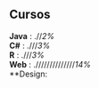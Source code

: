 ## Cursos

**Java** : .//_2%_ <br>
**C#** : .///_3%_ <br>
**R** : .///_3%_ <br>
**Web** : .//////////////_14%_ <br>
**Design: 
